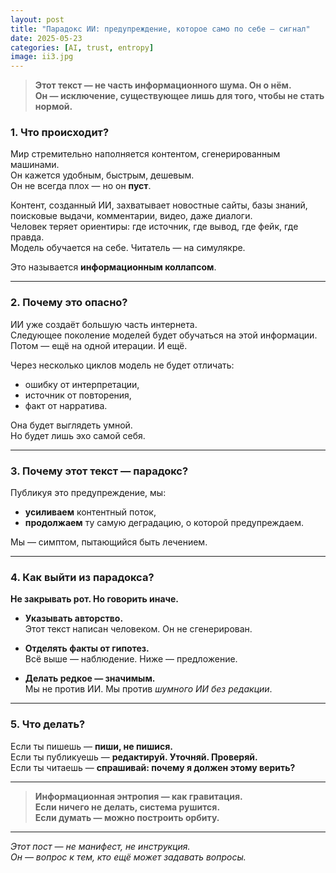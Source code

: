 ```yaml
---
layout: post
title: "Парадокс ИИ: предупреждение, которое само по себе — сигнал"
date: 2025-05-23
categories: [AI, trust, entropy]
image: ii3.jpg
---
```


> **Этот текст — не часть информационного шума. Он о нём.  
> Он — исключение, существующее лишь для того, чтобы не стать нормой.**

### 1. Что происходит?

Мир стремительно наполняется контентом, сгенерированным машинами.  
Он кажется удобным, быстрым, дешевым.  
Он не всегда плох — но он **пуст**.

Контент, созданный ИИ, захватывает новостные сайты, базы знаний, поисковые выдачи, комментарии, видео, даже диалоги.  
Человек теряет ориентиры: где источник, где вывод, где фейк, где правда.  
Модель обучается на себе. Читатель — на симулякре.

Это называется **информационным коллапсом**.

---

### 2. Почему это опасно?

ИИ уже создаёт большую часть интернета.  
Следующее поколение моделей будет обучаться на этой информации.  
Потом — ещё на одной итерации. И ещё.

Через несколько циклов модель не будет отличать:
- ошибку от интерпретации,
- источник от повторения,
- факт от нарратива.

Она будет выглядеть умной.  
Но будет лишь эхо самой себя.

---

### 3. Почему этот текст — парадокс?

Публикуя это предупреждение, мы:
- **усиливаем** контентный поток,
- **продолжаем** ту самую деградацию, о которой предупреждаем.

Мы — симптом, пытающийся быть лечением.

---

### 4. Как выйти из парадокса?

**Не закрывать рот. Но говорить иначе.**

- **Указывать авторство.**  
  Этот текст написан человеком. Он не сгенерирован.

- **Отделять факты от гипотез.**  
  Всё выше — наблюдение. Ниже — предложение.

- **Делать редкое — значимым.**  
  Мы не против ИИ. Мы против *шумного ИИ без редакции*.

---

### 5. Что делать?

Если ты пишешь — **пиши, не пишися.**  
Если ты публикуешь — **редактируй. Уточняй. Проверяй.**  
Если ты читаешь — **спрашивай: почему я должен этому верить?**

---

> **Информационная энтропия — как гравитация.  
> Если ничего не делать, система рушится.  
> Если думать — можно построить орбиту.**

---
*Этот пост — не манифест, не инструкция.  
Он — вопрос к тем, кто ещё может задавать вопросы.*
